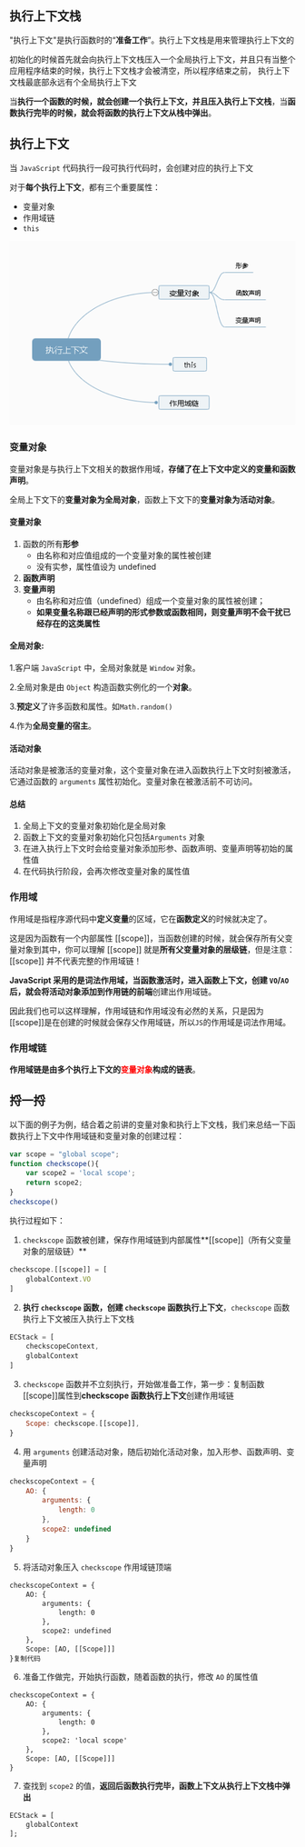 ## 执行上下文栈

"执行上下文"是执行函数时的“**准备工作**”。执行上下文栈是用来管理执行上下文的

初始化的时候首先就会向执行上下文栈压入一个全局执行上下文，并且只有当整个应用程序结束的时候，执行上下文栈才会被清空，所以程序结束之前， 执行上下文栈最底部永远有个全局执行上下文

当**执行一个函数的时候，就会创建一个执行上下文，并且压入执行上下文栈**，当**函数执行完毕的时候，就会将函数的执行上下文从栈中弹出**。

## 执行上下文

当 `JavaScript` 代码执行一段可执行代码时，会创建对应的执行上下文

对于**每个执行上下文**，都有三个重要属性：

- 变量对象
- 作用域链
- `this`

![1601649843378](images/1601649843378.png)

### 变量对象

变量对象是与执行上下文相关的数据作用域，**存储了在上下文中定义的变量和函数声明**。

全局上下文下的**变量对象为全局对象**，函数上下文下的**变量对象为活动对象**。

#### 变量对象

1. 函数的所有**形参**
   - 由名称和对应值组成的一个变量对象的属性被创建
   - 没有实参，属性值设为 undefined
2. **函数声明**
3. **变量声明**
   - 由名称和对应值（undefined）组成一个变量对象的属性被创建；
   - **如果变量名称跟已经声明的形式参数或函数相同，则变量声明不会干扰已经存在的这类属性**

#### 全局对象:

1.客户端 `JavaScript` 中，全局对象就是 `Window` 对象。

2.全局对象是由 `Object` 构造函数实例化的一个**对象**。

3.**预定义**了许多函数和属性。如`Math.random()`

4.作为**全局变量的宿主**。

#### 活动对象

活动对象是被激活的变量对象，这个变量对象在进入函数执行上下文时刻被激活，它通过函数的 `arguments` 属性初始化。变量对象在被激活前不可访问。

#### 总结

1. 全局上下文的变量对象初始化是全局对象
2. 函数上下文的变量对象初始化只包括`Arguments` 对象
3. 在进入执行上下文时会给变量对象添加形参、函数声明、变量声明等初始的属性值
4. 在代码执行阶段，会再次修改变量对象的属性值

### 作用域

作用域是指程序源代码中**定义变量**的区域，它在**函数定义**的时候就决定了。

这是因为函数有一个内部属性 [[scope]]，当函数创建的时候，就会保存所有父变量对象到其中，你可以理解 [[scope]] 就是**所有父变量对象的层级链**，但是注意：[[scope]] 并不代表完整的作用域链！

 **JavaScript 采用的是词法作用域，当函数激活时，进入函数上下文，**创建 `VO`/`AO` 后，就会将**活动对象添加到作用链的前端**创建出作用域链。

因此我们也可以这样理解，作用域链和作用域没有必然的关系，只是因为[[scope]]是在创建的时候就会保存父作用域链，所以`JS`的作用域是词法作用域。

### 作用域链

**作用域链是由多个执行上下文的<font color='red'>变量对象</font>构成的链表**。

## 捋一捋

以下面的例子为例，结合着之前讲的变量对象和执行上下文栈，我们来总结一下函数执行上下文中作用域链和变量对象的创建过程：

```js
var scope = "global scope";
function checkscope(){
    var scope2 = 'local scope';
    return scope2;
}
checkscope()
```

执行过程如下：

1. `checkscope` 函数被创建，保存作用域链到内部属性**[[scope]]（所有父变量对象的层级链）**

```js
checkscope.[[scope]] = [
    globalContext.VO
]
```

2. **执行 `checkscope` 函数，创建 `checkscope` 函数执行上下文**，`checkscope` 函数执行上下文被压入执行上下文栈

```js
ECStack = [
    checkscopeContext,
    globalContext
]
```

3. `checkscope` 函数并不立刻执行，开始做准备工作，第一步：复制函数[[scope]]属性到**checkscope 函数执行上下文**创建作用域链

```js
checkscopeContext = {
    Scope: checkscope.[[scope]],
}
```

4. 用 `arguments` 创建活动对象，随后初始化活动对象，加入形参、函数声明、变量声明

```js
checkscopeContext = {
    AO: {
        arguments: {
            length: 0
        },
        scope2: undefined
    }
}
```

5. 将活动对象压入 `checkscope` 作用域链顶端

```
checkscopeContext = {
    AO: {
        arguments: {
            length: 0
        },
        scope2: undefined
    },
    Scope: [AO, [[Scope]]]
}复制代码
```

6. 准备工作做完，开始执行函数，随着函数的执行，修改 `AO` 的属性值

```
checkscopeContext = {
    AO: {
        arguments: {
            length: 0
        },
        scope2: 'local scope'
    },
    Scope: [AO, [[Scope]]]
}
```

7. 查找到 `scope2` 的值，**返回后函数执行完毕，函数上下文从执行上下文栈中弹出**

```
ECStack = [
    globalContext
];
```

